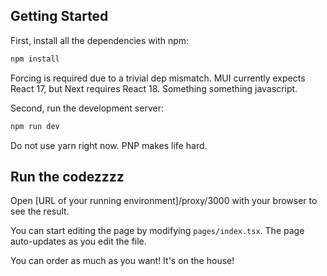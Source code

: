 ## Getting Started

First, install all the dependencies with npm:

```bash
npm install
```

Forcing is required due to a trivial dep mismatch. MUI currently expects React 17, but Next requires React 18. Something something javascript.

Second, run the development server:

```bash
npm run dev
```

Do not use yarn right now. PNP makes life hard.

## Run the codezzzz

Open [URL of your running environment]/proxy/3000 with your browser to see the result.

You can start editing the page by modifying `pages/index.tsx`. The page auto-updates as you edit the file.

You can order as much as you want! It's on the house!
